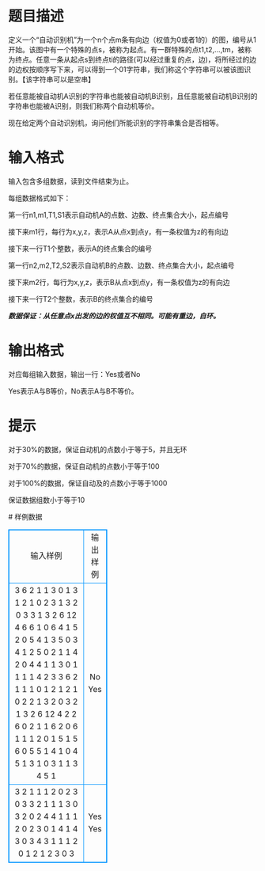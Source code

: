 # 

 
 # 题目描述 
<p>定义一个&ldquo;自动识别机&rdquo;为一个n个点m条有向边（权值为0或者1的）的图，编号从1开始。该图中有一个特殊的点s，被称为起点。有一群特殊的点t1,t2,&hellip;,tm，被称为终点。任意一条从起点s到终点ti的路径(可以经过重复的点，边)，将所经过的边的边权按顺序写下来，可以得到一个01字符串，我们称这个字符串可以被该图识别。【该字符串可以是空串】</p>

<p>若任意能被自动机A识别的字符串也能被自动机B识别，且任意能被自动机B识别的字符串也能被A识别，则我们称两个自动机等价。</p>

<p>现在给定两个自动识别机，询问他们所能识别的字符串集合是否相等。</p> 

 
 # 输入格式 
<p>输入包含多组数据，读到文件结束为止。</p>

<p>每组数据格式如下：</p>

<p>第一行n1,m1,T1,S1表示自动机A的点数、边数、终点集合大小，起点编号</p>

<p>接下来m1行，每行为x,y,z，表示A从点x到点y，有一条权值为z的有向边</p>

<p>接下来一行T1个整数，表示A的终点集合的编号</p>

<p>第一行n2,m2,T2,S2表示自动机B的点数、边数、终点集合大小，起点编号</p>

<p>接下来m2行，每行为x,y,z，表示B从点x到点y，有一条权值为z的有向边</p>

<p>接下来一行T2个整数，表示B的终点集合的编号</p>

<p><em><strong>数据保证：从任意点x出发的边的权值互不相同。可能有重边，自环。</strong></em></p> 

 
 # 输出格式 
<p>对应每组输入数据，输出一行：Yes或者No</p>

<p>Yes表示A与B等价，No表示A与B不等价。</p> 

 
 # 提示 
<p>对于30%的数据，保证自动机的点数小于等于5，并且无环</p>

<p>对于70%的数据，保证自动机的点数小于等于100</p>

<p>对于100%的数据，保证自动及的点数小于等于1000</p>

<p>保证数据组数小于等于10</p> 
# 样例数据
<style>
        table,table tr th, table tr td { border:1px solid #0094ff; }
        table { width: 200px; min-height: 25px; line-height: 25px; text-align: center; border-collapse: collapse;}   
    </style>
<table>
	<tr>
		<td>输入样例</td>
		<td>输出样例</td>
	</tr>
<tr><td>3 6 2 1
1 3 0
1 3 1
2 1 0
2 3 1
3 2 0
3 3 1
3 2
6 12 4 6
6 1 0
6 4 1
5 2 0
5 4 1
3 5 0
3 4 1
2 5 0
2 1 1
4 2 0
4 4 1
1 3 0
1 1 1
1 4 2 3
3 6 2 1
1 1 0
1 2 1
2 1 0
2 2 1
3 2 0
3 2 1
3 2
6 12 4 2
2 6 0
2 1 1
6 2 0
6 1 1
1 2 0
1 5 1
5 6 0
5 5 1
4 1 0
4 5 1
3 1 0
3 1 1
3 4 5 1</td><td>No
Yes</td></tr><tr><td>3 2 1 1
1 2 0
2 3 0
3
3 2 1 1
1 3 0
3 2 0
2
4 4 1 1
1 2 0
2 3 0
1 4 1
4 3 0
3
4 3 1 1
1 2 0
1 2 1
2 3 0
3</td><td>Yes
Yes</td></tr></table>
